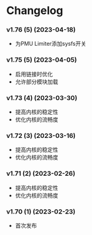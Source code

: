 # Changelog

### v1.76 (5) (2023-04-18)

- 为PMU Limiter添加sysfs开关

### v1.75 (5) (2023-04-05)

- 启用链接时优化
- 允许部分模块加载

### v1.73 (4) (2023-03-30)

- 提高内核的稳定性
- 优化内核的流畅度

### v1.72 (3) (2023-03-16)

- 提高内核的稳定性
- 优化内核的流畅度

### v1.71 (2) (2023-02-26)

- 提高内核的稳定性
- 优化内核的流畅度

### v1.70 (1) (2023-02-23)

- 首次发布
